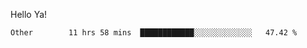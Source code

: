 Hello Ya!

<!--START_SECTION:waka-->

```text
Other        11 hrs 58 mins  ████████████░░░░░░░░░░░░░   47.42 %
```

<!--END_SECTION:waka-->
